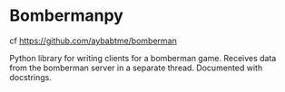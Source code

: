 Bombermanpy
===========

cf https://github.com/aybabtme/bomberman

Python library for writing clients for a bomberman game.
Receives data from the bomberman server in a separate thread.
Documented with docstrings.

